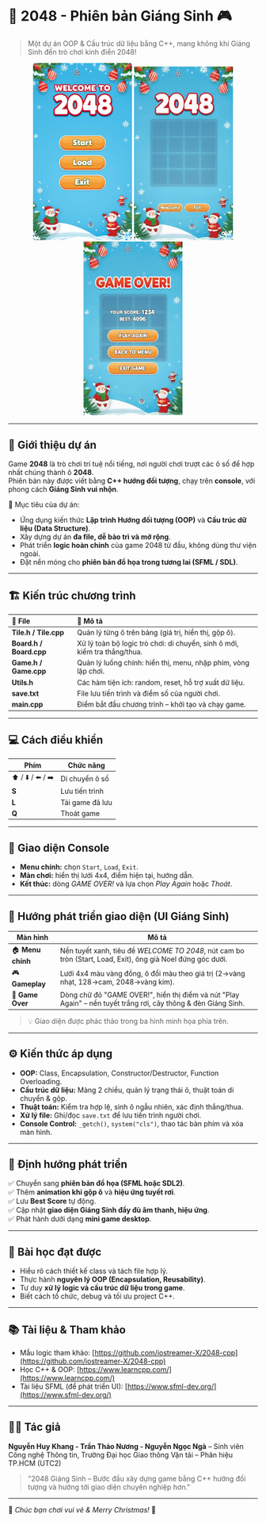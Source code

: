 # 🎄 2048 - Phiên bản Giáng Sinh 🎮  
> Một dự án OOP & Cấu trúc dữ liệu bằng C++, mang không khí Giáng Sinh đến trò chơi kinh điển 2048!  

<p align="center">
  <img src="images/start.jpg" width="200"/>
  <img src="images/main.jpg" width="200"/>
  <img src="images/end.jpg" width="200"/>
</p>


---

## 🧩 Giới thiệu dự án

Game **2048** là trò chơi trí tuệ nổi tiếng, nơi người chơi trượt các ô số để hợp nhất chúng thành ô **2048**.  
Phiên bản này được viết bằng **C++ hướng đối tượng**, chạy trên **console**, với phong cách **Giáng Sinh vui nhộn**.  

🎯 Mục tiêu của dự án:
- Ứng dụng kiến thức **Lập trình Hướng đối tượng (OOP)** và **Cấu trúc dữ liệu (Data Structure)**.
- Xây dựng dự án **đa file, dễ bảo trì và mở rộng**.
- Phát triển **logic hoàn chỉnh** của game 2048 từ đầu, không dùng thư viện ngoài.
- Đặt nền móng cho **phiên bản đồ họa trong tương lai (SFML / SDL)**.

---

## 🏗️ Kiến trúc chương trình

| 🧱 File | 📖 Mô tả |
|:--------|:---------|
| **Tile.h / Tile.cpp** | Quản lý từng ô trên bảng (giá trị, hiển thị, gộp ô). |
| **Board.h / Board.cpp** | Xử lý toàn bộ logic trò chơi: di chuyển, sinh ô mới, kiểm tra thắng/thua. |
| **Game.h / Game.cpp** | Quản lý luồng chính: hiển thị, menu, nhập phím, vòng lặp chơi. |
| **Utils.h** | Các hàm tiện ích: random, reset, hỗ trợ xuất dữ liệu. |
| **save.txt** | File lưu tiến trình và điểm số của người chơi. |
| **main.cpp** | Điểm bắt đầu chương trình – khởi tạo và chạy game. |

---

## 💻 Cách điều khiển
| Phím | Chức năng |
|------|------------|
| ⬆️ / ⬇️ / ⬅️ / ➡️ | Di chuyển ô số |
| **S** | Lưu tiến trình |
| **L** | Tải game đã lưu |
| **Q** | Thoát game |

---

## 🌲 Giao diện Console
- **Menu chính:** chọn `Start`, `Load`, `Exit`.  
- **Màn chơi:** hiển thị lưới 4x4, điểm hiện tại, hướng dẫn.  
- **Kết thúc:** dòng *GAME OVER!* và lựa chọn *Play Again* hoặc *Thoát*.  

---

## 🎨 Hướng phát triển giao diện (UI Giáng Sinh)

| Màn hình | Mô tả |
|-----------|--------|
| 🏠 **Menu chính** | Nền tuyết xanh, tiêu đề *WELCOME TO 2048*, nút cam bo tròn (Start, Load, Exit), ông già Noel đứng góc dưới. |
| 🎮 **Gameplay** | Lưới 4x4 màu vàng đồng, ô đổi màu theo giá trị (2→vàng nhạt, 128→cam, 2048→vàng kim). |
| 🧊 **Game Over** | Dòng chữ đỏ "GAME OVER!", hiển thị điểm và nút "Play Again" – nền tuyết trắng rơi, cây thông & đèn Giáng Sinh. |

> 💡 Giao diện được phác thảo trong ba hình minh họa phía trên.

---

## ⚙️ Kiến thức áp dụng
- **OOP:** Class, Encapsulation, Constructor/Destructor, Function Overloading.  
- **Cấu trúc dữ liệu:** Mảng 2 chiều, quản lý trạng thái ô, thuật toán di chuyển & gộp.  
- **Thuật toán:** Kiểm tra hợp lệ, sinh ô ngẫu nhiên, xác định thắng/thua.  
- **Xử lý file:** Ghi/đọc `save.txt` để lưu tiến trình người chơi.  
- **Console Control:** `_getch()`, `system("cls")`, thao tác bàn phím và xóa màn hình.

---

## 🚀 Định hướng phát triển
✅ Chuyển sang **phiên bản đồ họa (SFML hoặc SDL2)**.  
✅ Thêm **animation khi gộp ô** và **hiệu ứng tuyết rơi**.  
✅ Lưu **Best Score** tự động.  
✅ Cập nhật **giao diện Giáng Sinh đầy đủ âm thanh, hiệu ứng**.  
✅ Phát hành dưới dạng **mini game desktop**.

---

## 🧠 Bài học đạt được
- Hiểu rõ cách thiết kế class và tách file hợp lý.  
- Thực hành **nguyên lý OOP (Encapsulation, Reusability)**.  
- Tư duy **xử lý logic và cấu trúc dữ liệu trong game**.  
- Biết cách tổ chức, debug và tối ưu project C++.  

---

## 📚 Tài liệu & Tham khảo
- Mẫu logic tham khảo: [https://github.com/iostreamer-X/2048-cpp](https://github.com/iostreamer-X/2048-cpp)  
- Học C++ & OOP: [https://www.learncpp.com/](https://www.learncpp.com/)  
- Tài liệu SFML (để phát triển UI): [https://www.sfml-dev.org/](https://www.sfml-dev.org/)  

---

## 👨‍💻 Tác giả
**Nguyễn Huy Khang - Trần Thảo Nương - Nguyễn Ngọc Ngà** – Sinh viên Công nghệ Thông tin, Trường Đại học Giao thông Vận tải – Phân hiệu TP.HCM (UTC2)  
> "2048 Giáng Sinh – Bước đầu xây dựng game bằng C++ hướng đối tượng và hướng tới giao diện chuyên nghiệp hơn."

---

🎅 *Chúc bạn chơi vui vẻ & Merry Christmas!* 🎄  
